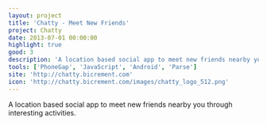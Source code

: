 ```yaml
---
layout: project
title: 'Chatty - Meet New Friends'
project: Chatty
date: 2013-07-01 00:00:00
highlight: true
good: 3
description: 'A location based social app to meet new friends nearby you through interesting activities.'
tools: ['PhoneGap', 'JavaScript', 'Android', 'Parse']
site: 'http://chatty.bicrement.com'
icon: 'http://chatty.bicrement.com/images/chatty_logo_512.png'
---
```


A location based social app to meet new friends nearby you through interesting activities.
